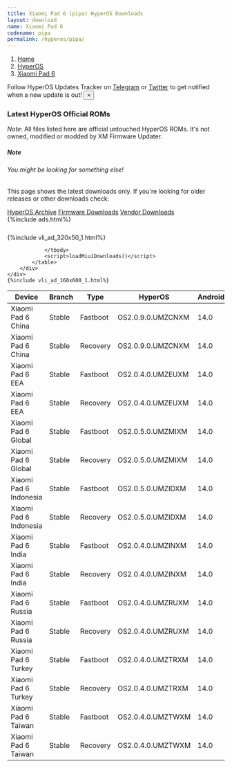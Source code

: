 ```yaml
---
title: Xiaomi Pad 6 (pipa) HyperOS Downloads
layout: download
name: Xiaomi Pad 6
codename: pipa
permalink: /hyperos/pipa/
---
```

<nav aria-label="breadcrumb">
    <ol class="breadcrumb">
        <li class="breadcrumb-item"><a href="/">Home</a></li>
        <li class="breadcrumb-item"><a href="/hyperos/">HyperOS</a></li>
        <li class="breadcrumb-item active" aria-current="page"><a href="/hyperos/pipa/">Xiaomi Pad 6</a></li>
    </ol>
</nav>
<div class="alert alert-primary alert-dismissible fade show" role="alert">
    Follow HyperOS Updates Tracker on <a href="https://t.me/MIUIUpdatesTracker" class="alert-link">Telegram</a>
     or <a href="https://twitter.com/MiFwUpdater" class="alert-link">Twitter</a> to get notified when a new update is out!
    <button type="button" class="close" data-dismiss="alert" aria-label="Close">
        <span aria-hidden="true">&times;</span>
    </button>
</div>

### Latest HyperOS Official ROMs
*Note*: All files listed here are official untouched HyperOS ROMs. It's not owned, modified or modded by XM Firmware Updater.
<div class="card">
  <div class="card-body">
    <h5 class="card-title">Note</h5>
    <h6 class="card-subtitle mb-2 text-muted">You might be looking for something else!</h6>
    <p class="card-text">This page shows the latest downloads only.
     If you're looking for older releases or other downloads check:</p>
    <a href="/archive/hyperos/pipa/" class="card-link">HyperOS Archive</a>
    <a href="/firmware/pipa/" class="card-link">Firmware Downloads</a>
    <a href="/vendor/pipa/" class="card-link">Vendor Downloads</a>
  </div>
</div>
{%include ads.html%}
<div class="row justify-content-center">
    <div class="col-10">
        <div class="table-responsive-md" style="margin-top: 25px;">
            {%include vli_ad_320x50_1.html%}
            <table id="miui" class="display dt-responsive nowrap compact table table-striped table-hover table-sm">
                <thead class="thead-dark">
                    <tr>
                        <th data-ref="device">Device</th>
                        <th data-ref="branch">Branch</th>
                        <th data-ref="type">Type</th>
                        <th data-ref="miui">HyperOS</th>
                        <th data-ref="android">Android</th>
                        <th data-ref="size">Size</th>
                        <th data-ref="size">Date</th>
                        <th data-ref="link">Link</th>
                    </tr>
                </thead>
                <tbody>
                <tr><td>Xiaomi Pad 6 China</td><td>Stable</td><td>Fastboot</td><td>OS2.0.9.0.UMZCNXM</td><td>14.0</td><td>6.4 GB</td><td>2025-05-28</td><td><a href="/hyperos/pipa/stable/OS2.0.9.0.UMZCNXM/">Download</a></td></tr>
<tr><td>Xiaomi Pad 6 China</td><td>Stable</td><td>Recovery</td><td>OS2.0.9.0.UMZCNXM</td><td>14.0</td><td>5.6 GB</td><td>2025-06-14</td><td><a href="/hyperos/pipa/stable/OS2.0.9.0.UMZCNXM/">Download</a></td></tr>
<tr><td>Xiaomi Pad 6 EEA</td><td>Stable</td><td>Fastboot</td><td>OS2.0.4.0.UMZEUXM</td><td>14.0</td><td>5.6 GB</td><td>2025-05-28</td><td><a href="/hyperos/pipa/stable/OS2.0.4.0.UMZEUXM/">Download</a></td></tr>
<tr><td>Xiaomi Pad 6 EEA</td><td>Stable</td><td>Recovery</td><td>OS2.0.4.0.UMZEUXM</td><td>14.0</td><td>4.7 GB</td><td>2025-06-16</td><td><a href="/hyperos/pipa/stable/OS2.0.4.0.UMZEUXM/">Download</a></td></tr>
<tr><td>Xiaomi Pad 6 Global</td><td>Stable</td><td>Fastboot</td><td>OS2.0.5.0.UMZMIXM</td><td>14.0</td><td>5.8 GB</td><td>2025-05-28</td><td><a href="/hyperos/pipa/stable/OS2.0.5.0.UMZMIXM/">Download</a></td></tr>
<tr><td>Xiaomi Pad 6 Global</td><td>Stable</td><td>Recovery</td><td>OS2.0.5.0.UMZMIXM</td><td>14.0</td><td>4.7 GB</td><td>2025-06-14</td><td><a href="/hyperos/pipa/stable/OS2.0.5.0.UMZMIXM/">Download</a></td></tr>
<tr><td>Xiaomi Pad 6 Indonesia</td><td>Stable</td><td>Fastboot</td><td>OS2.0.5.0.UMZIDXM</td><td>14.0</td><td>5.6 GB</td><td>2025-05-28</td><td><a href="/hyperos/pipa/stable/OS2.0.5.0.UMZIDXM/">Download</a></td></tr>
<tr><td>Xiaomi Pad 6 Indonesia</td><td>Stable</td><td>Recovery</td><td>OS2.0.5.0.UMZIDXM</td><td>14.0</td><td>4.7 GB</td><td>2025-06-14</td><td><a href="/hyperos/pipa/stable/OS2.0.5.0.UMZIDXM/">Download</a></td></tr>
<tr><td>Xiaomi Pad 6 India</td><td>Stable</td><td>Fastboot</td><td>OS2.0.4.0.UMZINXM</td><td>14.0</td><td>5.2 GB</td><td>2025-05-28</td><td><a href="/hyperos/pipa/stable/OS2.0.4.0.UMZINXM/">Download</a></td></tr>
<tr><td>Xiaomi Pad 6 India</td><td>Stable</td><td>Recovery</td><td>OS2.0.4.0.UMZINXM</td><td>14.0</td><td>4.5 GB</td><td>2025-06-14</td><td><a href="/hyperos/pipa/stable/OS2.0.4.0.UMZINXM/">Download</a></td></tr>
<tr><td>Xiaomi Pad 6 Russia</td><td>Stable</td><td>Fastboot</td><td>OS2.0.4.0.UMZRUXM</td><td>14.0</td><td>6.3 GB</td><td>2025-05-28</td><td><a href="/hyperos/pipa/stable/OS2.0.4.0.UMZRUXM/">Download</a></td></tr>
<tr><td>Xiaomi Pad 6 Russia</td><td>Stable</td><td>Recovery</td><td>OS2.0.4.0.UMZRUXM</td><td>14.0</td><td>4.6 GB</td><td>2025-06-14</td><td><a href="/hyperos/pipa/stable/OS2.0.4.0.UMZRUXM/">Download</a></td></tr>
<tr><td>Xiaomi Pad 6 Turkey</td><td>Stable</td><td>Fastboot</td><td>OS2.0.4.0.UMZTRXM</td><td>14.0</td><td>5.7 GB</td><td>2025-05-28</td><td><a href="/hyperos/pipa/stable/OS2.0.4.0.UMZTRXM/">Download</a></td></tr>
<tr><td>Xiaomi Pad 6 Turkey</td><td>Stable</td><td>Recovery</td><td>OS2.0.4.0.UMZTRXM</td><td>14.0</td><td>4.7 GB</td><td>2025-06-14</td><td><a href="/hyperos/pipa/stable/OS2.0.4.0.UMZTRXM/">Download</a></td></tr>
<tr><td>Xiaomi Pad 6 Taiwan</td><td>Stable</td><td>Fastboot</td><td>OS2.0.4.0.UMZTWXM</td><td>14.0</td><td>5.5 GB</td><td>2025-05-28</td><td><a href="/hyperos/pipa/stable/OS2.0.4.0.UMZTWXM/">Download</a></td></tr>
<tr><td>Xiaomi Pad 6 Taiwan</td><td>Stable</td><td>Recovery</td><td>OS2.0.4.0.UMZTWXM</td><td>14.0</td><td>4.6 GB</td><td>2025-06-14</td><td><a href="/hyperos/pipa/stable/OS2.0.4.0.UMZTWXM/">Download</a></td></tr>

                </tbody>
                <script>loadMiuiDownloads()</script>
            </table>
        </div>
    </div>
    {%include vli_ad_160x600_1.html%}
</div>
